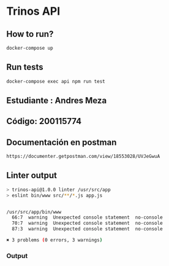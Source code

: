 # Trinos API

## How to run?
```bash
docker-compose up
```

## Run tests
```bash
docker-compose exec api npm run test
```

## Estudiante : Andres Meza
## Código: 200115774

## Documentación en postman
```bash
https://documenter.getpostman.com/view/18553028/UVJeGwuA
```

## Linter output
```bash
> trinos-api@1.0.0 linter /usr/src/app
> eslint bin/www src/**/*.js app.js


/usr/src/app/bin/www
  66:7  warning  Unexpected console statement  no-console
  70:7  warning  Unexpected console statement  no-console
  87:3  warning  Unexpected console statement  no-console

✖ 3 problems (0 errors, 3 warnings)
```

### Output

